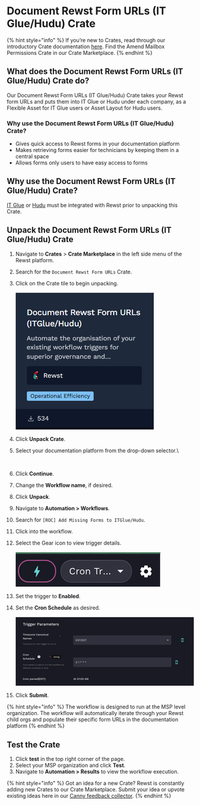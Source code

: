 # Document Rewst Form URLs (IT Glue/Hudu) Crate

{% hint style="info" %}
If you’re new to Crates, read through our introductory Crate documentation [here](https://docs.rewst.help/prebuilt-automations/crates). Find the Amend Mailbox Permissions Crate in our Crate Marketplace.
{% endhint %}

## What does the Document Rewst Form URLs (IT Glue/Hudu) Crate do?

Our Document Rewst Form URLs (IT Glue/Hudu) Crate takes your Rewst form URLs and puts them into IT Glue or Hudu under each company, as a Flexible Asset for IT Glue users or Asset Layout for Hudu users.

### Why use the Document Rewst Form URLs (IT Glue/Hudu) Crate?

* Gives quick access to Rewst forms in your documentation platform
* Makes retrieving forms easier for technicians by keeping them in a central space
* Allows forms only users to have easy access to forms

## Why use the Document Rewst Form URLs (IT Glue/Hudu) Crate?

[IT Glue](../../configuration/integrations/integration-guides/it-glue-integration-setup.md) or [Hudu](../../configuration/integrations/integration-guides/hudu-integration-setup.md) must be integrated with Rewst prior to unpacking this Crate.

## Unpack the Document Rewst Form URLs (IT Glue/Hudu) Crate

1. Navigate to **Crates** > **Crate Marketplace** in the left side menu of the Rewst platform.
2. Search for the `Document Rewst Form URLs` Crate.
3. Click on the Crate tile to begin unpacking.\
   \
   ![](<../../../.gitbook/assets/image (140).png>)
4. Click **Unpack Crate**.
5.  Select your documentation platform from the drop-down selector.\


    <figure><img src="../../../.gitbook/assets/Screenshot 2025-03-07 at 9.59.24 AM.png" alt=""><figcaption></figcaption></figure>
6. Click **Continue**.
7. Change the **Workflow name**, if desired.
8. Click **Unpack**.
9. Navigate to **Automation > Workflows**.
10. Search for `[ROC] Add Missing Forms to ITGlue/Hudu`.
11. Click into the workflow.
12. Select the Gear icon to view trigger details.\
    \
    ![](<../../../.gitbook/assets/image (15) (1).png>)
13. Set the trigger to **Enabled**.
14. Set the **Cron Schedule** as desired.\
    \
    ![](<../../../.gitbook/assets/image (16) (1).png>)
15. Click **Submit**.

{% hint style="info" %}
The workflow is designed to run at the MSP level organization. The workflow will automatically iterate through your Rewst child orgs and populate their specific form URLs in the documentation platform
{% endhint %}

## Test the Crate

1. Click **test** in the top right corner of the page.
2. Select your MSP organization and click **Test**.
3. Navigate to **Automation > Results** to view the workflow execution.

{% hint style="info" %}
Got an idea for a new Crate? Rewst is constantly adding new Crates to our Crate Marketplace. Submit your idea or upvote existing ideas here in our [Canny feedback collector](https://rewst.canny.io/crates).
{% endhint %}


